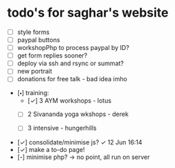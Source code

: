 # todo's for saghar's website

  * [ ] style forms
  * [ ] paypal buttons
  * [ ] workshopPhp to process paypal by ID?
  * [ ] get form replies sooner?
  * [ ] deploy via ssh and rsync or summat?
  * [ ] new portrait
  * [ ] donations for free talk - bad idea imho

  * [🞄] training:
    * [✓] 3 AYM workshops - lotus
    * [ ] 2 Sivananda yoga wkshops - derek
    * [ ] 3 intensive - hungerhills


  * [✓] consolidate/minimise js? ✓ 12 Jun 16:14
  * [✓] make a to-do page!
  * [-] minimise php? → no point, all run on server
